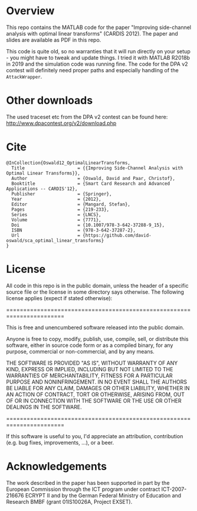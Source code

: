 # Overview
This repo contains the MATLAB code for the paper "Improving side-channel analysis with optimal linear transforms" (CARDIS 2012). The paper and slides are available as PDF in this repo.

This code is quite old, so no warranties that it will run directly on your setup - you might have to tweak and update things. I tried it with MATLAB R2018b in 2019 and the simulation code was running fine. The code for the DPA v2 contest will definitely need proper paths and especially handling of the `AttackWrapper`.

# Other downloads
The used traceset etc from the DPA v2 contest can be found here: http://www.dpacontest.org/v2/download.php

# Cite
```
@InCollection{Oswald12_OptimalLinearTransforms,
  Title                    = {{Improving Side-Channel Analysis with Optimal Linear Transforms}},
  Author                   = {Oswald, David and Paar, Christof},
  Booktitle                = {Smart Card Research and Advanced Applications -- CARDIS'12},
  Publisher                = {Springer},
  Year                     = {2012},
  Editor                   = {Mangard, Stefan},
  Pages                    = {219-233},
  Series                   = {LNCS},
  Volume                   = {7771},
  Doi                      = {10.1007/978-3-642-37288-9_15},
  ISBN                     = {978-3-642-37287-2},
  Url                      = {https://github.com/david-oswald/sca_optimal_linear_transforms}
}
```

# License
All code in this repo is in the public domain, unless the header of a specific source file or the license in some directory says otherwise. The following license applies (expect if stated otherwise):

=======================================================================

This is free and unencumbered software released into the public domain.

Anyone is free to copy, modify, publish, use, compile, sell, or
distribute this software, either in source code form or as a compiled
binary, for any purpose, commercial or non-commercial, and by any
means.

THE SOFTWARE IS PROVIDED "AS IS", WITHOUT WARRANTY OF ANY KIND,
EXPRESS OR IMPLIED, INCLUDING BUT NOT LIMITED TO THE WARRANTIES OF
MERCHANTABILITY, FITNESS FOR A PARTICULAR PURPOSE AND NONINFRINGEMENT.
IN NO EVENT SHALL THE AUTHORS BE LIABLE FOR ANY CLAIM, DAMAGES OR
OTHER LIABILITY, WHETHER IN AN ACTION OF CONTRACT, TORT OR OTHERWISE,
ARISING FROM, OUT OF OR IN CONNECTION WITH THE SOFTWARE OR THE USE OR
OTHER DEALINGS IN THE SOFTWARE.

=======================================================================

If this software is useful to you, I'd appreciate an attribution, contribution (e.g. bug fixes, improvements, ...), or a beer.

# Acknowledgements
The work described in the paper has been supported in part by the European Commission through the ICT program under contract ICT-2007-216676 ECRYPT II and by the German Federal Ministry of Education and Research BMBF (grant 01IS10026A, Project EXSET).

